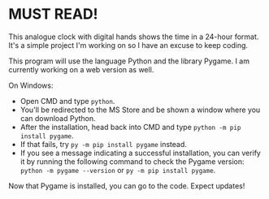 # MUST READ!
This analogue clock with digital hands shows the time in a 24-hour format. It's a simple project I'm working on so I have an excuse to keep coding.

This program will use the language Python and the library Pygame. I am currently working on a web version as well.

On Windows:
- Open CMD and type `python`.
- You'll be redirected to the MS Store and be shown a window where you can download Python.
- After the installation, head back into CMD and type `python -m pip install pygame`.
- If that fails, try `py -m pip install pygame` instead.
- If you see a message indicating a successful installation, you can verify it by running the following command to check the Pygame version: `python -m pygame --version` or `py -m pip install pygame`.

Now that Pygame is installed, you can go to the code. Expect updates!
